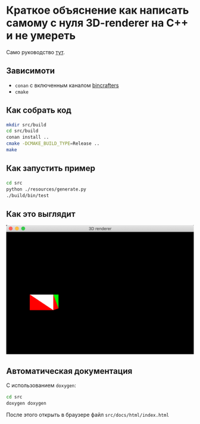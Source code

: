 # Краткое объяснение как написать самому с нуля 3D-renderer на C++ и не умереть

Само руководство [тут](./docs/README.md).

## Зависимоти
* `conan` с включенным каналом [bincrafters](https://bincrafters.readthedocs.io/en/latest/)
* `cmake`

## Как собрать код
```bash
mkdir src/build
cd src/build
conan install ..
cmake -DCMAKE_BUILD_TYPE=Release ..
make
```

## Как запустить пример
```bash
cd src
python ./resources/generate.py
./build/bin/test
```

## Как это выглядит
![Скриншот](./images/example.png)

## Автоматическая документация
С использованием `doxygen`:
```bash
cd src
doxygen doxygen
```
После этого открыть в браузере файл `src/docs/html/index.html`